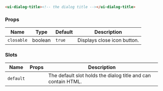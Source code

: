 ```html
<ui-dialog-title><!-- the dialog title --></ui-dialog-title>
```

### Props

| Name       | Type    | Default | Description                 |
| ---------- | ------- | ------- | --------------------------- |
| `closable` | boolean | `true`  | Displays close icon button. |

### Slots

| Name      | Props | Description                                                   |
| --------- | ----- | ------------------------------------------------------------- |
| `default` |       | The default slot holds the dialog title and can contain HTML. |
